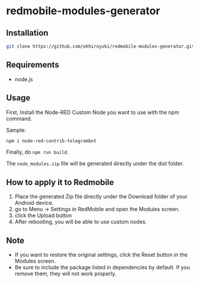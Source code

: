 # redmobile-modules-generator

## Installation

```bash
git clone https://github.com/okhiroyuki/redmobile-modules-generator.git
```

## Requirements

- node.js

## Usage

First, Install the Node-RED Custom Node you want to use with the npm command.

Sample:

```bash
npm i node-red-contrib-telegrambot
```

Finally, do `npm run build`.

The `node_modules.zip` file will be generated directly under the dist folder.

## How to apply it to Redmobile

1. Place the generated Zip file directly under the Download folder of your Android device.
2. go to Menu -> Settings in RedMobile and open the Modules screen.
3. click the Upload button
4. After rebooting, you will be able to use custom nodes.


## Note

- If you want to restore the original settings, click the Reset button in the Modules screen.
- Be sure to include the package listed in dependencies by default. If you remove them, they will not work properly.



